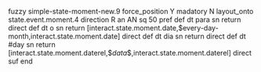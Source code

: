fuzzy simple-state-moment-new.9
   force_position Y
   madatory N
   layout_onto state.event.moment.4
   direction R
   an AN
   sq 50
   pref 
   def 
    dt para
    sn 
    return 
    direct 
   def 
    dt o
    sn 
    return [interact.state.moment.date,$every-day-month,interact.state.moment.date]
    direct 
   def 
    dt dia
    sn 
    return 
    direct 
   def 
    dt #day
    sn 
    return [interact.state.moment.daterel,$$data$$,interact.state.moment.daterel]
    direct 
   suf 
end
